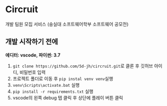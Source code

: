 # Circruit
개발 팀원 모집 서비스 (숭실대 소프트웨어학부 소프트웨어 공모전)

## 개발 시작하기 전에
**에디터: vscode, 파이썬: 3.7**
1. `git clone https://github.com/5d-jh/circruit.git`로 클론 후 깃허브 아이디, 비밀번호 입력
2. 프로젝트 폴더로 이동 후 `pip instal venv venv`실행
3. `venv\Scripts\activate.bat` 실행
4. `pip install -r requirements.txt` 실행
5. vscode의 왼쪽 debug 탭 클릭 후 상단에 플레이 버튼 클릭